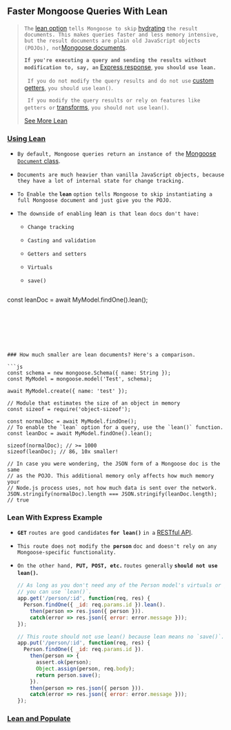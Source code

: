 ## Faster Mongoose Queries With Lean

> `The` [lean option](https://mongoosejs.com/docs/api.html#query_Query-lean) `tells Mongoose to skip` [hydrating](https://mongoosejs.com/docs/api.html#model_Model.hydrate) `the result documents. This makes queries faster and less memory intensive, but the result documents are plain old JavaScript objects (POJOs), not`[Mongoose documents](https://mongoosejs.com/docs/documents.html). 
>
> **`If you're executing a query and sending the results without modification to, say, an`** [Express response](http://expressjs.com/en/4x/api.html#res), **`you should use lean.`**
>
> ` If you do not modify the query results and do not use` [custom getters](https://mongoosejs.com/docs/api.html#schematype_SchemaType-get), `you should use` `lean()`.
>
> ` If you modify the query results or rely on features like getters or` [transforms](https://mongoosejs.com/docs/api.html#document_Document-toObject), `you should not use` `lean()`.
>
>  [See More Lean](https://mongoosejs.com/docs/tutorials/lean.html#using-lean)







 ### [Using Lean](https://mongoosejs.com/docs/tutorials/lean.html#using-lean)

- `By default, Mongoose queries return an instance of the` [Mongoose `Document` class](https://mongoosejs.com/docs/api.html#Document). 

- `Documents are much heavier than vanilla JavaScript objects, because they have a lot of internal state for change tracking.`

-  `To Enable the` **`lean`** `option tells Mongoose to skip instantiating a full Mongoose document and just give you the POJO.`

- `The downside of enabling `lean` is that lean docs don't have:`

  - `Change tracking`

  - `Casting and validation`

  - `Getters and setters`

  - `Virtuals`

  - `save()`

  ```ja
const leanDoc = await MyModel.findOne().lean();
  ```
  
  





### How much smaller are lean documents? Here's a comparison.

```js
const schema = new mongoose.Schema({ name: String });
const MyModel = mongoose.model('Test', schema);

await MyModel.create({ name: 'test' });

// Module that estimates the size of an object in memory
const sizeof = require('object-sizeof');

const normalDoc = await MyModel.findOne();
// To enable the `lean` option for a query, use the `lean()` function.
const leanDoc = await MyModel.findOne().lean();

sizeof(normalDoc); // >= 1000
sizeof(leanDoc); // 86, 10x smaller!

// In case you were wondering, the JSON form of a Mongoose doc is the same
// as the POJO. This additional memory only affects how much memory your
// Node.js process uses, not how much data is sent over the network.
JSON.stringify(normalDoc).length === JSON.stringify(leanDoc.length); // true
```







### Lean With Express Example

- **`GET`** `routes are good candidates` **`for lean()`** `in a` [RESTful API](https://en.wikipedia.org/wiki/Representational_state_transfer).
- `This route does not modify the `**`person`** `doc and doesn't rely on any Mongoose-specific functionality.`
- `On the other hand, `**`PUT, POST, etc.`** r`outes generally` **`should not use lean()`.**

  ```js
  // As long as you don't need any of the Person model's virtuals or getters,
  // you can use `lean()`.
  app.get('/person/:id', function(req, res) {
    Person.findOne({ _id: req.params.id }).lean().
      then(person => res.json({ person })).
      catch(error => res.json({ error: error.message }));
  });
  
  // This route should not use lean() because lean means no `save()`.
  app.put('/person/:id', function(req, res) {
    Person.findOne({ _id: req.params.id }).
      then(person => {
        assert.ok(person);
        Object.assign(person, req.body);
        return person.save();
      }).
      then(person => res.json({ person })).
      catch(error => res.json({ error: error.message }));
  });
  ```

  





### [Lean and Populate](https://mongoosejs.com/docs/tutorials/lean.html#lean-and-populate)



